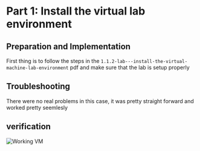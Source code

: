 # Part 1: Install the virtual lab environment


## Preparation and Implementation

First thing is to follow the steps in the `1.1.2-lab---install-the-virtual-machine-lab-environment` pdf and make sure that the lab is setup properly 

## Troubleshooting

There were no real problems in this case, it was pretty straight forward and worked pretty seemlesly

## verification

![Working VM](images/image.png)

